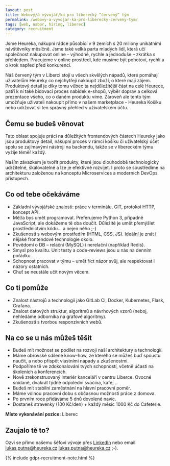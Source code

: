 ```yaml
---
layout: post
title: Webový/á vývojář/ka pro liberecký “červený” tým
permalink: /webovy-a-vyvojar-ka-pro-liberecky-cerveny-tym/
tags: [web, nabor, hiring, liberec]
category: recruitment
---
```


Jsme Heureka, nákupní rádce působící v 9 zemích s 20 miliony unikátními návštěvníky měsíčně. Jsme také velká parta mladých lidí, která učí společnost nakupovat online - výhodně, rychle a jednoduše – zkrátka s přehledem. Pracujeme v online prostředí, kde musíme být pohotoví, rychlí a o krok napřed před konkurencí.
 
Náš červený tým v Liberci stojí u všech skvělých nápadů, které pomáhají uživatelům Heureky co nejchytřeji nakoupit zboží, o které mají zájem. Produktový detail je díky tomu vůbec ta nejdůležitější část na celé Heurece, patří k ní také bidovací proces nabídek e-shopů, výběr doprav a celková prezentace všeho, co o daném produktu víme. Zároveň ale tento tým umožňuje uživateli nakoupit přímo v našem marketplace - Heureka Košíku nebo udržovat si ten správný přehled v uživatelském účtu.

## Čemu se budeš věnovat
Tato oblast spojuje práci na důležitých frontendových částech Heureky jako jsou produktový detail, nákupní proces v rámci košíku či uživatelský účet spolu se zajímavými nástroji na backendu, takže se v libereckém týmu vyžije téměř každý.

Naším závazkem je tvořit produkty, které jsou dlouhodobě technologicky udržitelné, škálovatelné a lze je efektivně rozvíjet. I proto se soustředíme na architekturu založenou na konceptu Microservices a moderních DevOps přístupech.

## Co od tebe očekáváme
* Základní vývojářské znalosti: práce v terminálu, GIT, protokol HTTP, koncept API.
* Měl/a bys umět programovat. Preferujeme Python 3, případně JavaScript, ale dokážeme tě oba doučit. Důležité je umět přemýšlet prostřednictvím kódu... a nejen něho ;-)
* Zkušenosti s webovým prostředím (HTML, CSS, JS). Ideální je znát i nějaké frontendové technologie okolo.
* Povědomí o DB – relační (MySQL) i nerelační (například Redis).
* Smysl pro kvalitu. Unit testy a code-reviews jsou u nás na denním pořádku.
* Schopnost pracovat v týmu – umět říct názor svůj, ale respektovat i názory ostatních.
* Chuť se neustále učit novým věcem.

## Co ti pomůže
* Znalost nástrojů a technologií jako GitLab CI, Docker, Kubernetes, Flask, Grafana.
* Znalost datových struktur, algoritmů a návrhových vzorů (neboj, nehledáme odborníka na grafové algoritmy).
* Zkušenosti s tvorbou responzivních webů.

## Na co se u nás můžeš těšit
* Budeš mít možnost se podílet na rozvoji naší architektury a technologií.
* Máme obrovské sdílené know-how, ze kterého se můžeš buď spoustu naučit, a nebo přispět vlastními nápady a zkušenostmi.
* Podpoříme tě ve zdokonalování tvých schopností, včetně účasti na školeních a konferencích. 
* Nově zrekonstruovaný interiér kanceláří v centru Liberce. Ovocné snídaně, dvakrát týdně odpolední svačina, kafe, ..
* Budeš mít stabilní zaměstnání na hlavní pracovní poměr.
* Máme volnou pracovní dobu s občasnou možností práce z domova.
* Po prvním roce přidáváme 5 dnů dovolené navíc.
* Dostaneš stravenky (100 Kč/den) + každý měsíc 1000 Kč do Cafeterie.
 
**Místo vykonávání pozice:** Liberec 
 
## Zaujalo tě to?
Ozvi se přímo našemu šéfovi vývoje přes [LinkedIn][1] nebo email [lukas.putna@heureka.cz](mailto:lukas.putna@heureka.cz "poslat email") lukas.putna@heureka.cz ;-).

{% include gdpr-recruitment-note.html %}

[1]:https://www.linkedin.com/in/lukas-putna-20660323/
